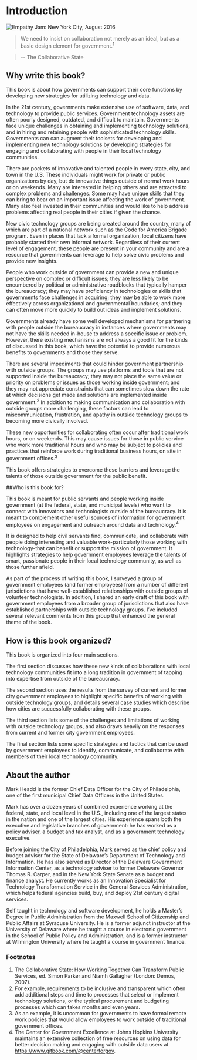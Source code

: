 # Introduction

![Empathy Jam: New York City, August 2016](https://raw.githubusercontent.com/mheadd/how-to-talk-to-civic-hackers/master/images/empathy_jam.jpg)

>We need to insist on collaboration not merely as an ideal, but as a basic design element for government.<sup>1</sup>

> -- The Collaborative State 

## Why write this book?

This book is about how governments can support their core functions by developing new strategies for utilizing technology and data.

In the 21st century, governments make extensive use of software, data, and technology to provide public services. Government technology assets are often poorly designed, outdated, and difficult to maintain. Governments face unique challenges in obtaining and implementing technology solutions, and in hiring and retaining people with sophisticated technology skills. Governments can can augment their toolsets for developing and implementing new technology solutions by developing strategies for engaging and collaborating with people in their local technology communities.

There are pockets of innovative and talented people in every state, city, and town in the U.S. These individuals might work for private or public organizations by day, but do innovative things outside of normal work hours or on weekends. Many are interested in helping others and are attracted to complex problems and challenges. Some may have unique skills that they can bring to bear on an important issue affecting the work of government. Many also feel invested in their communities and would like to help address problems affecting real people in their cities if given the chance. 

New civic technology groups are being created around the country, many of which are part of a national network such as the Code for America Brigade program. Even in places that lack a formal organization, local citizens have probably started their own informal network. Regardless of their current level of engagement, these people are present in your community and are a resource that governments can leverage to help solve civic problems and provide new insights.

People who work outside of government can provide a new and unique perspective on complex or difficult issues; they are less likely to be encumbered by political or administrative roadblocks that typically hamper the bureaucracy; they may have proficiency in technologies or skills that governments face challenges in acquiring; they may be able to work more effectively across organizational and governmental boundaries; and they can often move more quickly to build out ideas and implement solutions. 

Governments already have some well developed mechanisms for partnering with people outside the bureaucracy in instances where governments may not have the skills needed in-house to address a specific issue or problem. However, there existing mechanisms are not always a good fit for the kinds of discussed in this book, which have the potential to provide numerous benefits to governments and those they serve.

There are several impediments that could hinder government partnership with outside groups. The groups may use platforms and tools that are not supported inside the bureaucracy; they may not place the same value or priority on problems or issues as those working inside government; and they may not appreciate constraints that can sometimes slow down the rate at which decisions get made and solutions are implemented inside government.<sup>2</sup> In addition to making communication and collaboration with outside groups more challenging, these factors can lead to miscommunication, frustration, and apathy in outside technology groups to becoming more civically involved.

These new opportunities for collaborating often occur after traditional work hours, or on weekends. This may cause issues for those in public service who work more traditional hours and who may be subject to policies and practices that reinforce work during traditional business hours, on site in government offices.<sup>3</sup>

This book offers strategies to overcome these barriers and leverage the talents of those outside government for the public benefit.

##Who is this book for?

This book is meant for public servants and people working inside government (at the federal, state, and municipal levels) who want to connect with innovators and technologists outside of the bureaucracy. It is meant to complement other useful sources of information for government employees on engagement and outreach around data and technology.<sup>4</sup>

It is designed to help civil servants find, communicate, and collaborate with people doing interesting and valuable work-particularly those working with technology-that can benefit or support the mission of government. It highlights strategies to help government employees leverage the talents of smart, passionate people in their local technology community, as well as those further afield.

As part of the process of writing this book, I surveyed a group of government employees (and former employees) from a number of different jurisdictions that have well-established relationships with outside groups of volunteer technologists. In addition, I shared an early draft of this book with government employees from a broader group of jurisdictions that also have established partnerships with outside technology groups. I’ve included several relevant comments from this group that enhanced the general theme of the book.

## How is this book organized?

This book is organized into four main sections.

The first section discusses how these new kinds of collaborations with local technology communities fit into a long tradition in government of tapping into expertise from outside of the bureaucracy.

The second section uses the results from the survey of current and former city government employees to highlight specific benefits of working with outside technology groups, and details several case studies which describe how cities are successfully collaborating with these groups.

The third section lists some of the challenges and limitations of working with outside technology groups, and also draws heavily on the responses from current and former city government employees.

The final section lists some specific strategies and tactics that can be used by government employees to identify, communicate, and collaborate with members of their local technology community.

## About the author

Mark Headd is the former Chief Data Officer for the City of Philadelphia, one of the first municipal Chief Data Officers in the United States.

Mark has over a dozen years of combined experience working at the federal, state, and local level in the U.S., including one of the largest states in the nation and one of the largest cities. His experience spans both the executive and legislative branches of government: he has worked as a policy adviser, a budget and tax analyst, and as a government technology executive.

Before joining the City of Philadelphia, Mark served as the chief policy and budget adviser for the State of Delaware’s Department of Technology and Information. He has also served as Director of the Delaware Government Information Center, as a technology adviser to former Delaware Governor Thomas R. Carper, and in the New York State Senate as a budget and finance analyst. He currently works as an Innovation Specialist for Technology Transformation Service in the General Services Administration, which helps federal agencies build, buy, and deploy 21st century digital services.

Self taught in technology and software development, he holds a Master’s Degree in Public Administration from the Maxwell School of Citizenship and Public Affairs at Syracuse University. He is a former adjunct instructor at the University of Delaware where he taught a course in electronic government in the School of Public Policy and Administration, and is a former instructor at Wilmington University where he taught a course in government finance.

### Footnotes

1. The Collaborative State: How Working Together Can Transform Public Services, ed. Simon Parker and Niamh Gallagher (London: Demos, 2007). 
2. For example, requirements to be inclusive and transparent which often add additional steps and time to processes that select or implement technology solutions, or the typical procurement and budgeting processes which can takes months and even years.
3. As an example, it is uncommon for governments to have formal remote work policies that would allow employees to work outside of traditional government offices.
4. The Center for Government Excellence at Johns Hopkins University maintains an extensive collection of free resources on using data for better decision making and engaging with outside data users at https://www.gitbook.com/@centerforgov. 

